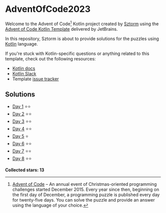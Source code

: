 # AdventOfCode2023

Welcome to the Advent of Code[^aoc] Kotlin project created by [Sztorm][github] using the [Advent of Code Kotlin Template][template] delivered by JetBrains.

In this repository, Sztorm is about to provide solutions for the puzzles using [Kotlin][kotlin] language.

If you're stuck with Kotlin-specific questions or anything related to this template, check out the following resources:

- [Kotlin docs][docs]
- [Kotlin Slack][slack]
- Template [issue tracker][issues]

## Solutions
- [Day 1](src/day01/Day01.kt) ⭐⭐
- [Day 2](src/day02/Day02.kt) ⭐⭐
- [Day 3](src/day03/Day03.kt) ⭐⭐
- [Day 4](src/day04/Day04.kt) ⭐⭐
- [Day 5](src/day05/Day05.kt) ⭐
- [Day 6](src/day06/Day06.kt) ⭐⭐
- [Day 7](src/day07/Day07.kt) ⭐⭐
- [Day 8](src/day08/Day08.kt) ⭐⭐

**Collected stars: 13**

[^aoc]:
    [Advent of Code][aoc] – An annual event of Christmas-oriented programming challenges started December 2015.
    Every year since then, beginning on the first day of December, a programming puzzle is published every day for twenty-five days.
    You can solve the puzzle and provide an answer using the language of your choice.

[aoc]: https://adventofcode.com
[docs]: https://kotlinlang.org/docs/home.html
[github]: https://github.com/sztorm
[issues]: https://github.com/kotlin-hands-on/advent-of-code-kotlin-template/issues
[kotlin]: https://kotlinlang.org
[slack]: https://surveys.jetbrains.com/s3/kotlin-slack-sign-up
[template]: https://github.com/kotlin-hands-on/advent-of-code-kotlin-template
